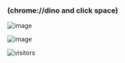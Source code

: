 ### (chrome://dino and click space) 

![image](https://github.com/6923403/6923403/blob/master/material/gifhome_640x360_23s.gif)

![image](https://gitee.com/nh9/fire/blob/master/material/natural.gif)
<!--
**6923403/6923403** is a ✨ _special_ ✨ repository because its `README.md` (this file) appears on your GitHub profile.

Here are some ideas to get you started:

- 🔭 I’m currently working on ...
- 🌱 I’m currently learning ...
- 👯 I’m looking to collaborate on ...
- 🤔 I’m looking for help with ...
- 💬 Ask me about ...
- 📫 How to reach me: ...
- 😄 Pronouns: ...
- ⚡ Fun fact: ...
-->

 ![visitors](https://visitor-badge.glitch.me/badge?page_id=6923403.visit)
